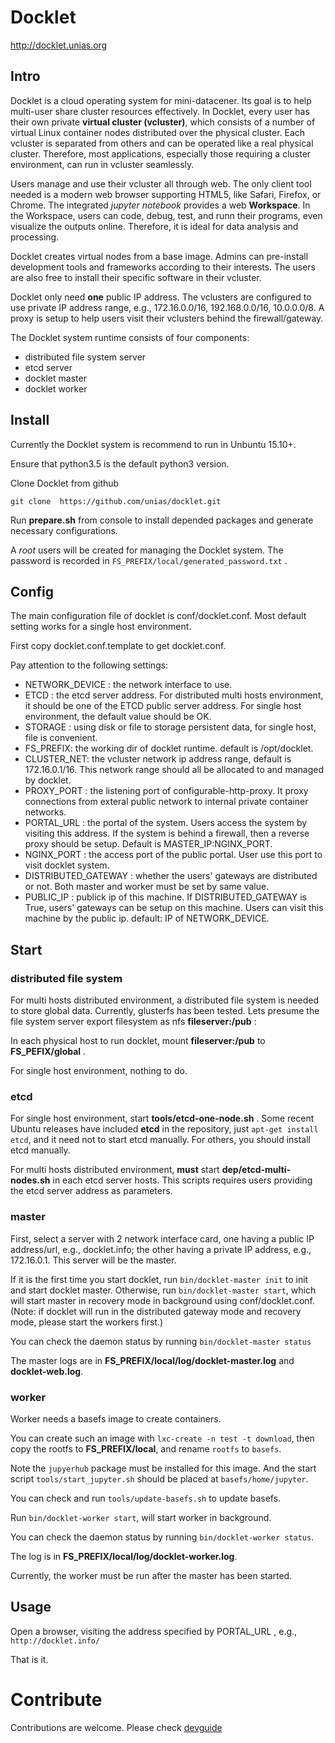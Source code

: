 # Docklet

http://docklet.unias.org

## Intro

Docklet is a cloud operating system for mini-datacener. Its goal is to
help multi-user share cluster resources effectively.  In Docklet, every
user has their own private **virtual cluster (vcluster)**, which
consists of a number of virtual Linux container nodes distributed over
the physical cluster. Each vcluster is separated from others and can be
operated like a real physical cluster. Therefore, most applications,
especially those requiring a cluster environment, can run in vcluster
seamlessly.

Users manage and use their vcluster all through web. The only client
tool needed is a modern web browser supporting HTML5, like Safari,
Firefox, or Chrome.  The integrated *jupyter notebook* provides a web
**Workspace**. In the Workspace, users can code, debug, test,
and runn their programs, even visualize the outputs online.
Therefore, it is ideal for data analysis and processing.

Docklet creates virtual nodes from a base image. Admins can
pre-install development tools and frameworks according to their
interests. The users are also free to install their specific software
in their vcluster.

Docklet only need **one** public IP address. The vclusters are
configured to use private IP address range, e.g., 172.16.0.0/16,
192.168.0.0/16, 10.0.0.0/8. A proxy is setup to help
users visit their vclusters behind the firewall/gateway.

The Docklet system runtime consists of four components:

- distributed file system server
- etcd server
- docklet master
- docklet worker

## Install

Currently the Docklet system is recommend to run in Unbuntu 15.10+.

Ensure that python3.5 is the default python3 version.

Clone Docklet from github

```
git clone  https://github.com/unias/docklet.git
```

Run **prepare.sh** from console to install depended packages and
generate necessary configurations.

A *root* users will be created for managing the Docklet system. The
password is recorded in `FS_PREFIX/local/generated_password.txt` .

## Config ##

The main configuration file of docklet is conf/docklet.conf. Most
default setting works for a single host environment.

First copy docklet.conf.template to get docklet.conf.

Pay attention to the following settings:

- NETWORK_DEVICE : the network interface to use.
- ETCD : the etcd server address. For distributed multi hosts
  environment, it should be one of the ETCD public server address.
  For single host environment, the default value should be OK.
- STORAGE : using disk or file to storage persistent data, for
  single host, file is convenient.
- FS_PREFIX: the working dir of docklet runtime. default is
  /opt/docklet.
- CLUSTER_NET: the vcluster network ip address range, default is
  172.16.0.1/16. This network range should all be allocated to  and
  managed by docklet.
- PROXY_PORT : the listening port of configurable-http-proxy. It proxy
  connections from exteral public network to internal private
  container networks.
- PORTAL_URL : the portal of the system. Users access the system
  by visiting this address. If the system is behind a firewall, then
  a reverse proxy should be setup. Default is MASTER_IP:NGINX_PORT.
- NGINX_PORT : the access port of the public portal. User use this
  port to visit docklet system.
- DISTRIBUTED_GATEWAY : whether the users' gateways are distributed
  or not. Both master and worker must be set by same value.
- PUBLIC_IP : publick ip of this machine. If DISTRIBUTED_GATEWAY is True,
  users' gateways can be setup on this machine. Users can visit this
  machine by the public ip. default: IP of NETWORK_DEVICE.
  
## Start ##

### distributed file system ###

For multi hosts distributed environment, a distributed file system is
needed to store global data. Currently, glusterfs has been tested.
Lets presume the file system server export filesystem as nfs
**fileserver:/pub** :

In each physical host to run docklet, mount **fileserver:/pub** to
**FS_PEFIX/global** .

For single host environment, nothing to do.

### etcd ###

For single host environment, start **tools/etcd-one-node.sh** . Some recent
Ubuntu releases have included **etcd** in the repository, just `apt-get
install etcd`, and it need not to start etcd manually. For others, you
should install etcd manually.

For multi hosts distributed environment, **must** start
**dep/etcd-multi-nodes.sh** in each etcd server hosts. This scripts
requires users providing the etcd server address as parameters.

### master ###

First, select a server with 2 network interface card, one having a
public IP address/url, e.g., docklet.info; the other having a private IP
address, e.g., 172.16.0.1. This server will be the master.

If it is the first time you start docklet, run `bin/docklet-master init`
to init and start docklet master. Otherwise, run  `bin/docklet-master start`,
which will start master in recovery mode in background using
conf/docklet.conf. (Note: if docklet will run in the distributed gateway mode
and recovery mode, please start the workers first.)

You can check the daemon status by running `bin/docklet-master status`

The master logs are in **FS_PREFIX/local/log/docklet-master.log** and
**docklet-web.log**.

### worker ###

Worker needs a basefs image to create containers.

You can create such an image with `lxc-create -n test -t download`,
then copy the rootfs to **FS_PREFIX/local**, and rename `rootfs`
to `basefs`.

Note the `jupyerhub` package must be installed for this image.  And the
start script `tools/start_jupyter.sh` should be placed at
`basefs/home/jupyter`.

You can check and run `tools/update-basefs.sh` to update basefs.

Run `bin/docklet-worker start`, will start worker in background.

You can check the daemon status by running `bin/docklet-worker status`.

The log is in **FS_PREFIX/local/log/docklet-worker.log**.

Currently, the worker must be run after the master has been started.

## Usage ##

Open a browser, visiting the address specified by PORTAL_URL ,
e.g., ` http://docklet.info/ `

That is it.

# Contribute #

Contributions are welcome. Please check [devguide](doc/devguide/devguide.md)
